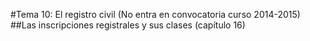 #Tema 10: El registro civil (No entra en convocatoria curso 2014-2015)
##Las inscripciones registrales y sus clases (capítulo 16)